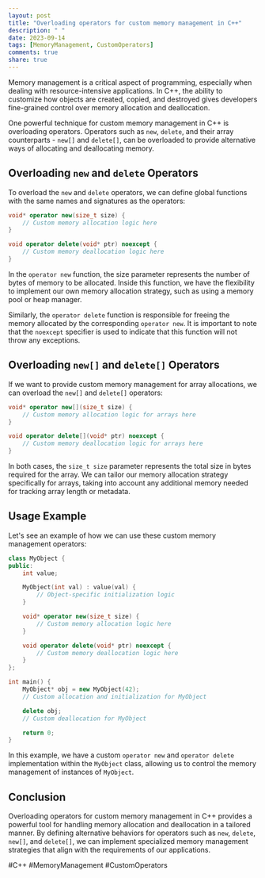 ```yaml
---
layout: post
title: "Overloading operators for custom memory management in C++"
description: " "
date: 2023-09-14
tags: [MemoryManagement, CustomOperators]
comments: true
share: true
---
```


Memory management is a critical aspect of programming, especially when dealing with resource-intensive applications. In C++, the ability to customize how objects are created, copied, and destroyed gives developers fine-grained control over memory allocation and deallocation.

One powerful technique for custom memory management in C++ is overloading operators. Operators such as `new`, `delete`, and their array counterparts - `new[]` and `delete[]`, can be overloaded to provide alternative ways of allocating and deallocating memory.

## Overloading `new` and `delete` Operators

To overload the `new` and `delete` operators, we can define global functions with the same names and signatures as the operators:

```cpp
void* operator new(size_t size) {
    // Custom memory allocation logic here
}

void operator delete(void* ptr) noexcept {
    // Custom memory deallocation logic here
}
```

In the `operator new` function, the size parameter represents the number of bytes of memory to be allocated. Inside this function, we have the flexibility to implement our own memory allocation strategy, such as using a memory pool or heap manager.

Similarly, the `operator delete` function is responsible for freeing the memory allocated by the corresponding `operator new`. It is important to note that the `noexcept` specifier is used to indicate that this function will not throw any exceptions.

## Overloading `new[]` and `delete[]` Operators

If we want to provide custom memory management for array allocations, we can overload the `new[]` and `delete[]` operators:

```cpp
void* operator new[](size_t size) {
    // Custom memory allocation logic for arrays here
}

void operator delete[](void* ptr) noexcept {
    // Custom memory deallocation logic for arrays here
}
```

In both cases, the `size_t size` parameter represents the total size in bytes required for the array. We can tailor our memory allocation strategy specifically for arrays, taking into account any additional memory needed for tracking array length or metadata.

## Usage Example

Let's see an example of how we can use these custom memory management operators:

```cpp
class MyObject {
public:
    int value;

    MyObject(int val) : value(val) {
        // Object-specific initialization logic
    }

    void* operator new(size_t size) {
        // Custom memory allocation logic here
    }

    void operator delete(void* ptr) noexcept {
        // Custom memory deallocation logic here
    }
};

int main() {
    MyObject* obj = new MyObject(42);
    // Custom allocation and initialization for MyObject

    delete obj;
    // Custom deallocation for MyObject

    return 0;
}
```

In this example, we have a custom `operator new` and `operator delete` implementation within the `MyObject` class, allowing us to control the memory management of instances of `MyObject`.

## Conclusion

Overloading operators for custom memory management in C++ provides a powerful tool for handling memory allocation and deallocation in a tailored manner. By defining alternative behaviors for operators such as `new`, `delete`, `new[]`, and `delete[]`, we can implement specialized memory management strategies that align with the requirements of our applications.

#C++ #MemoryManagement #CustomOperators